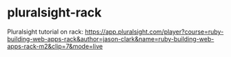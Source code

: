 # pluralsight-rack
Pluralsight tutorial on rack:
https://app.pluralsight.com/player?course=ruby-building-web-apps-rack&author=jason-clark&name=ruby-building-web-apps-rack-m2&clip=7&mode=live
